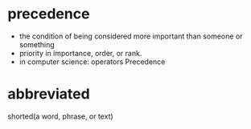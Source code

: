 # precedence
* the condition of being considered more important than someone or something
* priority in importance, order, or rank.
* in computer science: operators Precedence
# abbreviated
shorted(a word, phrase, or text)
